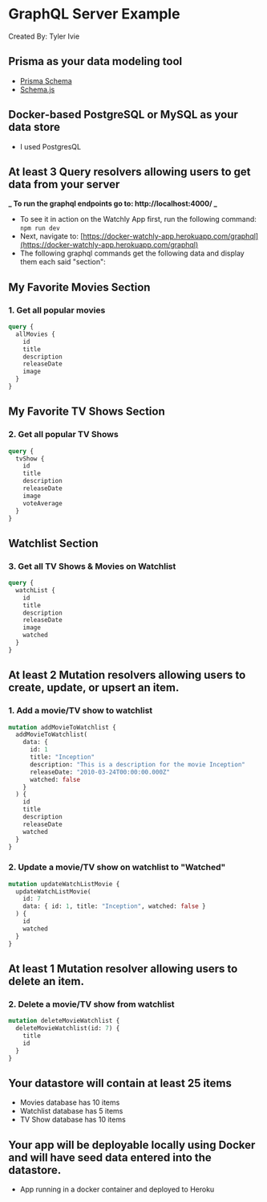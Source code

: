 # GraphQL Server Example

Created By: Tyler Ivie

## Prisma as your data modeling tool

- [Prisma Schema](https://github.com/tivie001/DGM4790-graphql-example/blob/main/prisma/schema.prisma)
- [Schema.js](https://github.com/tivie001/DGM4790-graphql-example/blob/main/prisma/seed.js)

## Docker-based PostgreSQL or MySQL as your data store

- I used PostgresQL

## At least 3 Query resolvers allowing users to get data from your server

**_ To run the graphql endpoints go to: http://localhost:4000/ _**

- To see it in action on the Watchly App first, run the following command:
  `npm run dev`
- Next, navigate to: [https://docker-watchly-app.herokuapp.com/graphql](https://docker-watchly-app.herokuapp.com/graphql)
- The following graphql commands get the following data and display them each said "section":

## My Favorite Movies Section

### 1. Get all popular movies

```graphql
query {
  allMovies {
    id
    title
    description
    releaseDate
    image
  }
}
```

## My Favorite TV Shows Section

### 2. Get all popular TV Shows

```graphql
query {
  tvShow {
    id
    title
    description
    releaseDate
    image
    voteAverage
  }
}
```

## Watchlist Section

### 3. Get all TV Shows & Movies on Watchlist

```graphql
query {
  watchList {
    id
    title
    description
    releaseDate
    image
    watched
  }
}
```

## At least 2 Mutation resolvers allowing users to create, update, or upsert an item.

### 1. Add a movie/TV show to watchlist

```graphql
mutation addMovieToWatchlist {
  addMovieToWatchlist(
    data: {
      id: 1
      title: "Inception"
      description: "This is a description for the movie Inception"
      releaseDate: "2010-03-24T00:00:00.000Z"
      watched: false
    }
  ) {
    id
    title
    description
    releaseDate
    watched
  }
}
```

### 2. Update a movie/TV show on watchlist to "Watched"

```graphql
mutation updateWatchListMovie {
  updateWatchListMovie(
    id: 7
    data: { id: 1, title: "Inception", watched: false }
  ) {
    id
    watched
  }
}
```

## At least 1 Mutation resolver allowing users to delete an item.

### 2. Delete a movie/TV show from watchlist

```graphql
mutation deleteMovieWatchlist {
  deleteMovieWatchlist(id: 7) {
    title
    id
  }
}
```

## Your datastore will contain at least 25 items

- Movies database has 10 items
- Watchlist database has 5 items
- TV Show database has 10 items

## Your app will be deployable locally using Docker and will have seed data entered into the datastore.

- App running in a docker container and deployed to Heroku
